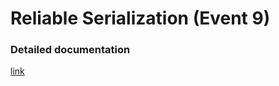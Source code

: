# Reliable Serialization (Event 9)

### Detailed documentation
[link](https://github.com/OptoCloud/PhotonDocs-Sensitive/ReliableSerialization/README.md)
